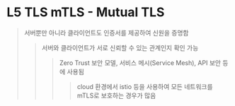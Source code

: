 # L5 TLS mTLS - Mutual TLS

> 서버뿐만 아니라 클라이언트도 인증서를 제공하여 신원을 증명함
>
> > 서버와 클라이언트가 서로 신뢰할 수 있는 관계인지 확인 가능
> >
> > > Zero Trust 보안 모델, 서비스 메시(Service Mesh), API 보안 등에 사용됨
> > >
> > > > cloud 환경에서 istio 등을 사용하여 모든 네트워크를 mTLS로 보호하는 경우가 많음
